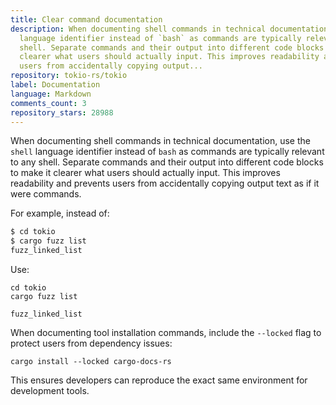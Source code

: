 ```yaml
---
title: Clear command documentation
description: When documenting shell commands in technical documentation, use the `shell`
  language identifier instead of `bash` as commands are typically relevant to any
  shell. Separate commands and their output into different code blocks to make it
  clearer what users should actually input. This improves readability and prevents
  users from accidentally copying output...
repository: tokio-rs/tokio
label: Documentation
language: Markdown
comments_count: 3
repository_stars: 28988
---
```


When documenting shell commands in technical documentation, use the `shell` language identifier instead of `bash` as commands are typically relevant to any shell. Separate commands and their output into different code blocks to make it clearer what users should actually input. This improves readability and prevents users from accidentally copying output text as if it were commands.

For example, instead of:

```bash
$ cd tokio
$ cargo fuzz list
fuzz_linked_list
```

Use:

```shell
cd tokio
cargo fuzz list
```

```text
fuzz_linked_list
```

When documenting tool installation commands, include the `--locked` flag to protect users from dependency issues:

```shell
cargo install --locked cargo-docs-rs
```

This ensures developers can reproduce the exact same environment for development tools.
